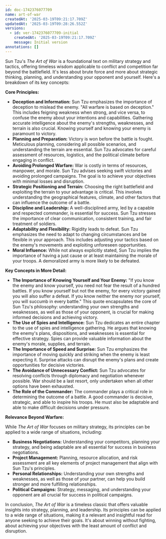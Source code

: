 ```yaml
---
id: doc-1742376077709
name: art-of-war
createdAt: '2025-03-19T09:21:17.709Z'
updatedAt: '2025-03-19T09:28:26.552Z'
versions:
  - id: ver-1742376077709-initial
    createdAt: '2025-03-19T09:21:17.709Z'
    message: Initial version
annotations: []
---
```

Sun Tzu's *The Art of War* is a foundational text on military strategy and tactics, offering timeless wisdom applicable to conflict and competition far beyond the battlefield. It's less about brute force and more about strategic thinking, planning, and understanding your opponent and yourself. Here's a breakdown of its key concepts:

**Core Principles:**

*   **Deception and Information:** Sun Tzu emphasizes the importance of deception to mislead the enemy. "All warfare is based on deception." This includes feigning weakness when strong, and vice versa, to confuse the enemy about your intentions and capabilities. Gathering accurate intelligence about the enemy's strengths, weaknesses, and terrain is also crucial. Knowing yourself and knowing your enemy is paramount to victory.
*   **Planning and Preparation:** Victory is won before the battle is fought. Meticulous planning, considering all possible scenarios, and understanding the terrain are essential. Sun Tzu advocates for careful assessment of resources, logistics, and the political climate before engaging in conflict.
*   **Avoiding Prolonged Warfare:** War is costly in terms of resources, manpower, and morale. Sun Tzu advises seeking swift victories and avoiding prolonged campaigns. The goal is to achieve your objectives with minimal losses and disruption.
*   **Strategic Positioning and Terrain:** Choosing the right battlefield and exploiting the terrain to your advantage is critical. This involves understanding the geographical features, climate, and other factors that can influence the outcome of a battle.
*   **Discipline and Leadership:** A well-disciplined army, led by a capable and respected commander, is essential for success. Sun Tzu stresses the importance of clear communication, consistent training, and fair treatment of soldiers.
*   **Adaptability and Flexibility:** Rigidity leads to defeat. Sun Tzu emphasizes the need to adapt to changing circumstances and be flexible in your approach. This includes adjusting your tactics based on the enemy's movements and exploiting unforeseen opportunities.
*   **Moral Influence:** While not always explicitly stated, Sun Tzu implies the importance of having a just cause or at least maintaining the morale of your troops. A demoralized army is more likely to be defeated.

**Key Concepts in More Detail:**

*   **The Importance of Knowing Yourself and Your Enemy:** "If you know the enemy and know yourself, you need not fear the result of a hundred battles. If you know yourself but not the enemy, for every victory gained you will also suffer a defeat. If you know neither the enemy nor yourself, you will succumb in every battle." This quote encapsulates the core of Sun Tzu's philosophy: understanding your own strengths and weaknesses, as well as those of your opponent, is crucial for making informed decisions and achieving victory.
*   **The Use of Spies and Intelligence:** Sun Tzu dedicates an entire chapter to the use of spies and intelligence gathering. He argues that knowing the enemy's plans, dispositions, and weaknesses is essential for effective strategy. Spies can provide valuable information about the enemy's morale, supplies, and terrain.
*   **The Importance of Speed and Surprise:** Sun Tzu emphasizes the importance of moving quickly and striking when the enemy is least expecting it. Surprise attacks can disrupt the enemy's plans and create opportunities for decisive victories.
*   **The Avoidance of Unnecessary Conflict:** Sun Tzu advocates for resolving conflicts through diplomacy and negotiation whenever possible. War should be a last resort, only undertaken when all other options have been exhausted.
*   **The Role of the Commander:** The commander plays a critical role in determining the outcome of a battle. A good commander is decisive, strategic, and able to inspire his troops. He must also be adaptable and able to make difficult decisions under pressure.

**Relevance Beyond Warfare:**

While *The Art of War* focuses on military strategy, its principles can be applied to a wide range of situations, including:

*   **Business Negotiations:** Understanding your competitors, planning your strategy, and being adaptable are all essential for success in business negotiations.
*   **Project Management:** Planning, resource allocation, and risk assessment are all key elements of project management that align with Sun Tzu's principles.
*   **Personal Relationships:** Understanding your own strengths and weaknesses, as well as those of your partner, can help you build stronger and more fulfilling relationships.
*   **Political Campaigns:** Strategy, messaging, and understanding your opponent are all crucial for success in political campaigns.

In conclusion, *The Art of War* is a timeless classic that offers valuable insights into strategy, planning, and leadership. Its principles can be applied to a wide range of situations, making it a relevant and insightful read for anyone seeking to achieve their goals. It's about winning without fighting, about achieving your objectives with the least amount of conflict and disruption.
